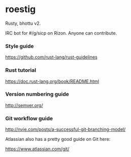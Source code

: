 # roestig

Rusty, bhottu v2.

IRC bot for #/g/sicp on Rizon. Anyone can contribute.

### Style guide ###

https://github.com/rust-lang/rust-guidelines

### Rust tutorial ###

https://doc.rust-lang.org/book/README.html

### Version numbering guide ###

http://semver.org/

### Git workflow guide ###

http://nvie.com/posts/a-successful-git-branching-model/

Atlassian also has a pretty good guide on Git here:

https://www.atlassian.com/git/
